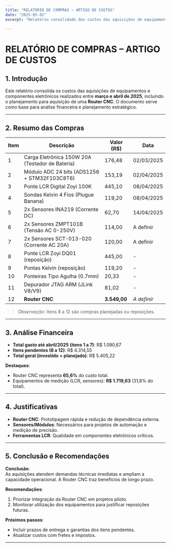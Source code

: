 ```yaml
---
title: "RELATÓRIO DE COMPRAS – ARTIGO DE CUSTOS"
date: "2025-05-02"
excerpt: "Relatório consolidado dos custos das aquisições de equipamentos e componentes eletrônicos realizados entre março e abril de 2025, incluindo o planejamento para aquisição de uma Router CNC."

---
```


# RELATÓRIO DE COMPRAS – ARTIGO DE CUSTOS  

## 1. Introdução  
Este relatório consolida os custos das aquisições de equipamentos e componentes eletrônicos realizados entre **março e abril de 2025**, incluindo o planejamento para aquisição de uma **Router CNC**. O documento serve como base para análise financeira e planejamento estratégico.  

---

## 2. Resumo das Compras  

| Item | Descrição | Valor (R$) | Data |  
|------|-----------|------------|------|  
| 1 | Carga Eletrônica 150W 20A (Testador de Bateria) | 176,48 | 02/03/2025 |  
| 2 | Módulo ADC 24 bits (ADS1256 + STM32F103C8T6) | 153,19 | 02/04/2025 |  
| 3 | Ponte LCR Digital Zoyi 100K | 445,10 | 08/04/2025 |  
| 4 | Sondas Kelvin 4 Fios (Plugue Banana) | 119,20 | 08/04/2025 |  
| 5 | 2x Sensores INA219 (Corrente DC) | 62,70 | 14/04/2025 |  
| 6 | 2x Sensores ZMPT101B (Tensão AC 0-250V) | 114,00 | A definir |  
| 7 | 2x Sensores SCT-013-020 (Corrente AC 20A) | 120,00 | A definir |  
| 8 | Ponte LCR Zoyi DQ01 (reposição) | 445,00 | - |  
| 9 | Pontas Kelvin (reposição) | 119,20 | - |  
| 10 | Ponteiras Tipo Agulha (0.7mm) | 20,33 | - |  
| 11 | Depurador JTAG ARM (JLink V8/V9) | 81,02 | - |  
| 12 | **Router CNC** | **3.549,00** | *A definir* |  

> *Observação*: Itens 8 a 12 são compras planejadas ou reposições.  

---

## 3. Análise Financeira  

- **Total gasto até abril/2025 (itens 1 a 7)**: R$ 1.090,67  
- **Itens pendentes (8 a 12)**: R$ 4.314,55  
- **Total geral (investido + planejado)**: R$ 5.405,22  

**Destaques**:  
- Router CNC representa **65,6%** do custo total.  
- Equipamentos de medição (LCR, sensores): **R$ 1.719,63** (31,8% do total).  

---

## 4. Justificativas  

- **Router CNC**: Prototipagem rápida e redução de dependência externa.  
- **Sensores/Módulos**: Necessários para projetos de automação e medição de precisão.  
- **Ferramentas LCR**: Qualidade em componentes eletrônicos críticos.  

---

## 5. Conclusão e Recomendações  

**Conclusão**:  
As aquisições atendem demandas técnicas imediatas e ampliam a capacidade operacional. A Router CNC traz benefícios de longo prazo.  

**Recomendações**:  
1. Priorizar integração da Router CNC em projetos piloto.  
2. Monitorar utilização dos equipamentos para justificar reposições futuras.  

**Próximos passos**:  
- Incluir prazos de entrega e garantias dos itens pendentes.  
- Atualizar custos com fretes e impostos.  

---
 
